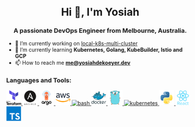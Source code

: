 <h1 align="center">Hi 👋, I'm Yosiah</h1>
<h3 align="center">A passionate DevOps Engineer from Melbourne, Australia.</h3>

- 🔭 I’m currently working on [local-k8s-multi-cluster](https://github.com/Y0sh1dk/local-k8s-multi-cluster)
- 🌱 I’m currently learning **Kubernetes, Golang, KubeBuilder, Istio and GCP** 
- 📫 How to reach me **me@yosiahdekoeyer.dev**

<h3 align="left">Languages and Tools:</h3>
<p align="left">
  <a href="https://www.terraform.io/" target="_blank" rel="noreferrer">
    <img
      src="https://raw.githubusercontent.com/devicons/devicon/master/icons/terraform/terraform-original-wordmark.svg"
      alt="terraform"
      width="40"
      height="40"
    />
  </a>
  <a href="https://www.ansible.com/" target="_blank" rel="noreferrer">
    <img
      src="https://raw.githubusercontent.com/devicons/devicon/master/icons/ansible/ansible-original-wordmark.svg"
      alt="ansible"
      width="40"
      height="40"
    />
  </a>
  <a href="https://argo-cd.readthedocs.io/en/stable/" target="_blank" rel="noreferrer">
    <img
      src="https://raw.githubusercontent.com/devicons/devicon/master/icons/argocd/argocd-original-wordmark.svg"
      alt="argocd"
      width="40"
      height="40"
    />
  </a>
  <a href="https://aws.amazon.com" target="_blank" rel="noreferrer">
    <img
      src="https://raw.githubusercontent.com/devicons/devicon/master/icons/amazonwebservices/amazonwebservices-original-wordmark.svg"
      alt="aws"
      width="40"
      height="40"
    />
  </a>
  <a href="https://www.gnu.org/software/bash/" target="_blank" rel="noreferrer">
    <img
      src="https://www.vectorlogo.zone/logos/gnu_bash/gnu_bash-icon.svg"
      alt="bash"
      width="40"
      height="40"
    />
  </a>
  <a href="https://www.docker.com/" target="_blank" rel="noreferrer">
    <img
      src="https://raw.githubusercontent.com/devicons/devicon/master/icons/docker/docker-original-wordmark.svg"
      alt="docker"
      width="40"
      height="40"
    />
  </a>
  <a href="https://golang.org" target="_blank" rel="noreferrer">
    <img
      src="https://raw.githubusercontent.com/devicons/devicon/master/icons/go/go-original.svg"
      alt="go"
      width="40"
      height="40"
    />
  </a>
  <a href="https://kubernetes.io" target="_blank" rel="noreferrer">
    <img
      src="https://www.vectorlogo.zone/logos/kubernetes/kubernetes-icon.svg"
      alt="kubernetes"
      width="40"
      height="40"
    />
  </a>
  <a href="https://www.python.org" target="_blank" rel="noreferrer">
    <img
      src="https://raw.githubusercontent.com/devicons/devicon/master/icons/python/python-original.svg"
      alt="python"
      width="40"
      height="40"
    />
  </a>
  <a href="https://reactjs.org/" target="_blank" rel="noreferrer">
    <img
      src="https://raw.githubusercontent.com/devicons/devicon/master/icons/react/react-original-wordmark.svg"
      alt="react"
      width="40"
      height="40"
    />
  </a>
  <a href="https://www.typescriptlang.org/" target="_blank" rel="noreferrer">
    <img
      src="https://raw.githubusercontent.com/devicons/devicon/master/icons/typescript/typescript-original.svg"
      alt="typescript"
      width="40"
      height="40"
    />
  </a>
</p>
